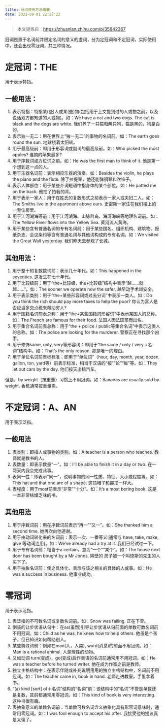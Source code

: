 ```yaml
---
title: 冠词使用方法概要
date: 2021-09-01 22:28:22
---
```


> 本文提炼自：https://zhuanlan.zhihu.com/p/35642367

冠词是置于名词前并限定名词的意义的虚词，分为定冠词和不定冠词，实际使用中，还会出现零冠词，共三种情况。

# 定冠词：THE

用于表示特指。

## 一般用法：

1. 表示特指：特指某(些)人或某(些)物(包括用于上文提到过的人或物之前，以及说话双方都知道的人或物)。如：We have a cat and two dogs. The cat is black and the dogs are white. 我们养了一只猫和两只狗，猫是黑的，狗是白的。
2. 表示独一无二：用在世界上“独一无二”的事物的名词前。如：The earth goes round the sun. 地球绕着太阳转。
3. 用于最高级前：即用于形容词或副词的最高级前。如：Who picked the most apples? 谁摘的苹果最多?
4. 用于序数词或方位词之前。如：He was the first man to think of it. 他是第一个想到这一点的人。
5. 用于乐器名词前：表示相应乐器的演奏。如：Besides the violin, he plays the piano and the flute. 除了拉提琴，他还能弹钢琴和吹笛子。
6. 表示人体部位：用于某些介词短语中指身体的某个部位。如：He patted me on the back. 他拍了拍我的背。
7. 用于表示一家人：用于在姓氏的复数形式之前表示一家人或夫妇二人。如：The Smiths live in the apartment above ours. 史密斯一家住在我们楼上的一套住房里。
8. 用于江河湖海等前：用于江河湖海、山脉群岛、海湾海峡等地理名词前。如：The Yellow River flows into the Yellow Sea. 黄河流人黄海。
9. 用于某些含有普通名词的专有名词前：用于某些国名、组织机构、建筑物、报纸杂志、会议条约等含有普通名词与其他词构成的专有名词。如：We visited the Great Wall yesterday. 我们昨天去参观了长城。

## 其他用法：

1. 用于整十的复数数词前：表示几十年代。如：This happened in the seventies. 这发生在七十年代。
2. 用于比较级前：用于“the+比较级，the+比较级”结构中表示“越……就越……”。如：The sooner we operate now the safer. 越早动手术越安全。
3. 用于表示类别：用于“the+某些形容词或过去分词”中表示一类人。如：Do you think the rich should pay more taxes to help the poor? 你认为富人是否应当多交点税来帮助穷人?
4. 用于国籍名词前表总称：用于“the+某些国籍的形容词”中表示某国人的总称。如：The French are famous for their food. 法国人因法国菜而出名。
5. 用于集合名词前表总称：用于“the + police / public等集合名词”中表示这类人的总称。如：The police are looking for the murderer. 警察正在寻找那个凶手。
6. 用于修饰same, only, very等形容词：即用于“the same / only / very +名词”结构中。如：That’s the only reason. 那是唯一的理由。
7. 用于单位名词前表标标准：即用于“单位词”（hour, day, month, year, dozen, gallon, ton, yard等）前表示标准，相当于汉语的“按”“论”“每”等。如：They let out cars by the day. 他们按天出租汽车。

但是，by weight（按重量）习惯上不用冠词。如：Bananas are usually sold by weight. 香蕉通常按重量卖。

# 不定冠词：A、AN

用于表示泛指。

## 一般用法

1. 表类别：即指人或事物的类别。如：A teacher is a person who teaches. 教师就是教书的人。
2. 表数量：即表示数量“一”。如：I’ll be able to finish it in a day or two. 在一两天内我会完成此事。
3. 表同一性：即表示“同一”，说明事物的同一性质、特征、大小或程度等。如：This hat and that one are of a shape. 这顶帽子和那顶一样大。
4. 表程度：用于most前表示“非常”“十分”。如：It’s a most boring book. 这是一本非常枯燥乏味的书。

## 其他用法

1. 用于序数词前：用在序数词前表示“再一”“又一”。如：She thanked him a second time. 她再次向他道谢。
2. 用于由动词转化来的名词前：表示一次、一番等义(通常与 have, take, make, give 等动词连用)。如：We’ve already had a try at it. 我们已经试过一下。
3. 用于专有名词前：相当于a certain，意为“一个”“某个”。如：The house next door has been bought by a Mr Jones. 隔壁的 房子被一个叫琼斯的先生的人买下了。
4. 用于抽象名词前：使之具体化，表示与该之相关的具体的人或事。如：He was a success in business. 他事业成功。

# 零冠词

用于表示泛指。

1. 表泛指的不可数名词或复数名词前。如：Snow was failing. 正在下雪。
2. 倒装的让步状语从句中：在as(虽然)引导让步状语从句前面的单数可数名词前不用冠词。如：Child as he was, he knew how to help others. 他虽是个孩子，但已知识如何帮助别人。
3. 某些特殊词前：例如在man(人，人类), word(消息)的前面不用冠词。如：Man is a rational animal. 人是理性的动物。
4. 又如动词 turn(变成)，go(变成)后作表语的名词前通常用不用冠词。如：He was a teacher before he turned writer. 他在成为作家之前是教师。
5. 独立主格结构中：在表示伴随或补充说明用用的独立主格结构中，名词前不用冠词。如：The teacher came in, book in hand. 老师走进教室，手里拿着书。
6. “(a) kind [sort] of＋名词”结构的“名词”前：该结构中的“名词”不管是单数还是复数，其前都通常用零冠词。如：This kind of book is very interesting. 这种书很有趣。
7. 表抽象意义的单数名词前：当单数可数名词含义抽象化具有形容词意味时，通常用零冠词。如：I was fool enough to accept his offer. 我接受他的提议真是太傻了。
